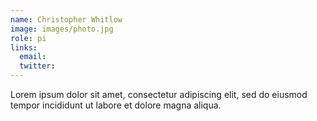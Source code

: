 ```yaml
---
name: Christopher Whitlow
image: images/photo.jpg
role: pi
links:
  email:
  twitter:
---
```


Lorem ipsum dolor sit amet, consectetur adipiscing elit, sed do eiusmod tempor incididunt ut labore et dolore magna aliqua.
